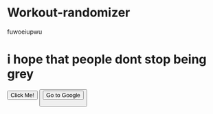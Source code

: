 # Workout-randomizer

fuwoeiupwu

<h1>
i hope that people dont stop being grey
</h1>
<button type="button">Click Me!</button>
<button><form action="https://google.com">
    <input type="submit" value="Go to Google" />
</form>
</button>
